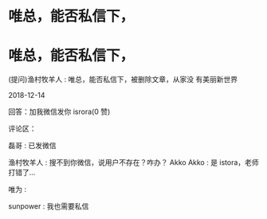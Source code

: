 # 唯总，能否私信下，

# 唯总，能否私信下，

(提问)渔村牧羊人 : 唯总，能否私信下，被删除文章，从家没 有美丽新世界

2018-12-14

回答：加我微信发你 isrora(0 赞)

评论区：

磊哥 : 已发微信

渔村牧羊人 : 搜不到你微信，说用户不存在？咋办？ Akko Akko : 是 istora，老师打错了...

唯为 :

sunpower : 我也需要私信